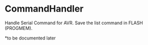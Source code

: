 # CommandHandler
Handle Serial Command for AVR. Save the list command in FLASH (PROGMEM).

*to be documented later 

